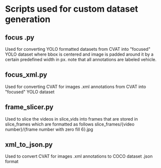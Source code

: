 # Scripts used for custom dataset generation
## focus .py
Used for converting YOLO formatted datasets from CVAT into "focused" YOLO dataset where bbox is centered and image is padded around it by a certain predefined width in px. note that all annotations are labeled vehicle.
## focus_xml.py
Used for converting CVAT for images .xml annotations from CVAT into "focused" YOLO dataset
## frame_slicer.py
Used to slice the videos in slice_vids into frames that are stored in slice_frames which are formatted as follows slice_frames/{video number}/{frame number with zero fill 6}.jpg
## xml_to_json.py
Used to convert CVAT for images .xml annotations to COCO dataset .json format 

